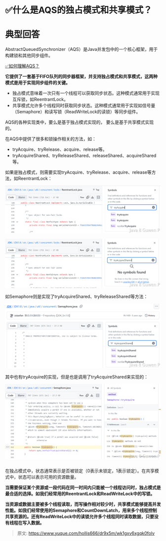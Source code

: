 # ✅什么是AQS的独占模式和共享模式？


# 典型回答

AbstractQueuedSynchronizer（AQS）是Java并发包中的一个核心框架，用于构建锁和其他同步组件。

[✅如何理解AQS？](https://www.yuque.com/hollis666/dr9x5m/qka9yt?view=doc_embed)

**它提供了一套基于FIFO队列的同步器框架，并支持独占模式和共享模式，这两种模式是用于实现同步组件的关键。**

- 独占模式意味着一次只有一个线程可以获取同步状态。这种模式通常用于实现互斥锁，如ReentrantLock。
- 共享模式允许多个线程同时获取同步状态。这种模式通常用于实现如信号量（Semaphore）和读写锁（ReadWriteLock的读锁）等同步组件。

AQS的各种实现类中，要么是基于独占模式实现的， 要么是基于共享模式实现的。

在AQS中提供了很多和锁操作相关的方法，如：

- tryAcquire、tryRelease、acquire、release等。
- tryAcquireShared、tryReleaseShared、releaseShared、acquireShared等。

如果是独占模式，则需要实现tryAcquire、tryRelease、acquire、release等方法，如ReentrantLock：

![image.png](./img/mQe5Ciry42MuzsMY/1706941054967-75daa8c3-92d1-4c20-8438-34bf758b83be-970388.png)

![image.png](./img/mQe5Ciry42MuzsMY/1706941064938-8a217efd-4422-4607-a081-a674e79589c7-083352.png)

如Semaphore则是实现了tryAcquireShared、tryReleaseShared等方法：

![image.png](./img/mQe5Ciry42MuzsMY/1706941098539-acd4a92e-ae2f-4649-a086-ac0d6fd4eae2-682291.png)

其中也有tryAcquire的实现，但是也是调用了tryAcquireShared来实现的：

![image.png](./img/mQe5Ciry42MuzsMY/1706941185066-7229f58a-95ef-421e-9b31-3e3da71e809e-328223.png)


### 
在独占模式中，状态通常表示是否被锁定（0表示未锁定，1表示锁定）。在共享模式中，状态可以表示可用的资源数量。

**当需要保证某个资源或一段代码在同一时间内只能被一个线程访问时，独占模式是最合适的选择。如我们经常用的ReentrantLock和ReadWriteLock中的写锁。**

**当资源或数据主要被多个线程读取，而写操作相对较少时，共享模式能够提高并发性能。如我们经常使用的Semaphore和CountDownLatch，用来多个线程控制共享资源的。还有ReadWriteLock中的读锁允许多个线程同时读取数据，只要没有线程在写入数据。**


> 原文: <https://www.yuque.com/hollis666/dr9x5m/wk1gxv6xgqk0folv>